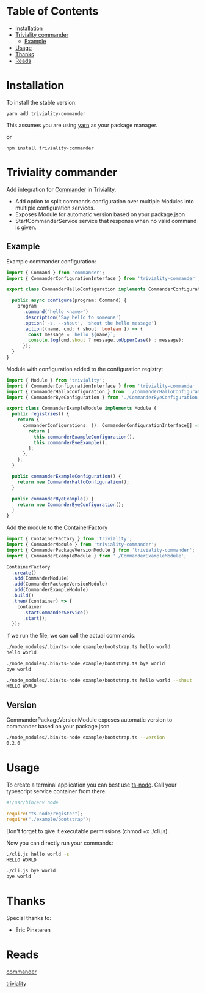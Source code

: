 # Table of Contents

* [Installation](#installation)
* [Triviality commander](#triviality-commander)
  * [Example](#example)
* [Usage](#usage)
* [Thanks](#thanks)
* [Reads](#reads)


# Installation

To install the stable version:

```
yarn add triviality-commander
```

This assumes you are using [yarn](https://yarnpkg.com) as your package manager.

or 

```
npm install triviality-commander
```

# Triviality commander

Add integration for [Commander](https://www.npmjs.com/package/commander) in Triviality.

- Add option to split commands configuration over multiple Modules into multiple configuration services.
- Exposes Module for automatic version based on your package.json
- StartCommanderService service that response when no valid command is given. 
  
## Example
 
Example commander configuration:


```typescript
import { Command } from 'commander';
import { CommanderConfigurationInterface } from 'triviality-commander';

export class CommanderHalloConfiguration implements CommanderConfigurationInterface {

  public async configure(program: Command) {
    program
      .command('hello <name>')
      .description('Say hello to someone')
      .option('-s, --shout', 'shout the hello message')
      .action((name, cmd: { shout: boolean }) => {
        const message = `hello ${name}`;
        console.log(cmd.shout ? message.toUpperCase() : message);
      });
  }
}
```
        

Module with configuration added to the configuration registry: 


```typescript
import { Module } from 'triviality';
import { CommanderConfigurationInterface } from 'triviality-commander';
import { CommanderHalloConfiguration } from './CommanderHalloConfiguration';
import { CommanderByeConfiguration } from './CommanderByeConfiguration';

export class CommanderExampleModule implements Module {
  public registries() {
    return {
      commanderConfigurations: (): CommanderConfigurationInterface[] => {
        return [
          this.commanderExampleConfiguration(),
          this.commanderByeExample(),
        ];
      },
    };
  }

  public commanderExampleConfiguration() {
    return new CommanderHalloConfiguration();
  }

  public commanderByeExample() {
    return new CommanderByeConfiguration();
  }
}
```
        

Add the module to the ContainerFactory


```typescript
import { ContainerFactory } from 'triviality';
import { CommanderModule } from 'triviality-commander';
import { CommanderPackageVersionModule } from 'triviality-commander';
import { CommanderExampleModule } from './CommanderExampleModule';

ContainerFactory
  .create()
  .add(CommanderModule)
  .add(CommanderPackageVersionModule)
  .add(CommanderExampleModule)
  .build()
  .then((container) => {
    container
      .startCommanderService()
      .start();
  });
```
        

if we run the file, we can call the actual commands.


```bash
./node_modules/.bin/ts-node example/bootstrap.ts hello world
hello world
```
        


```bash
./node_modules/.bin/ts-node example/bootstrap.ts bye world
bye world
```
        


```bash
./node_modules/.bin/ts-node example/bootstrap.ts hello world --shout
HELLO WORLD
```
        

## Version

CommanderPackageVersionModule exposes automatic version to commander based on your package.json


```bash
./node_modules/.bin/ts-node example/bootstrap.ts --version
0.2.0
```
        

# Usage

To create a terminal application you can best use [ts-node](https://www.npmjs.com/package/ts-node). 
Call your typescript service container from there.


```typescript
#!/usr/bin/env node

require("ts-node/register");
require("./example/bootstrap");
```
        

Don't forget to give it executable permissions (chmod +x ./cli.js).

Now you can directly run your commands:


```bash
./cli.js hello world -s
HELLO WORLD
```
        

```bash
./cli.js bye world
bye world
```
        

# Thanks

Special thanks to:

* Eric Pinxteren

# Reads

[commander](https://github.com/tj/commander.js#readme)

[triviality](https://github.com/epinxteren/triviality)


